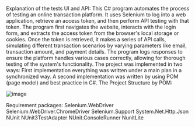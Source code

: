 
Explanation of the tests UI and API:
This C# program automates the process of testing an online transaction platform. It uses Selenium to log into a web application, retrieve an access token, and then perform API testing with that token. The program first navigates the website, interacts with the login form, and extracts the access token from the browser's local storage or cookies. Once the token is retrieved, it makes a series of API calls, simulating different transaction scenarios by varying parameters like email, transaction amount, and payment details. The program logs responses to ensure the platform handles various cases correctly, allowing for thorough testing of the system's functionality.
The project was implemented in two ways:
First implementation everything was written under a main plan in a synchronized way.
A second implementation was written by using POM (page model) and best practice in C#. 
The Project Structure by POM:
 
![image](https://github.com/user-attachments/assets/0a48e30d-f3b2-45b4-80f5-01216249846c)

Requirement packages:
Selenium.WebDriver
Selenium.WebDriver.ChromeDriver
Selenium.Support
System.Net.Http.Json
NUnit
NUnit3TestAdapter
NUnit.ConsoleRunner
NunitLite
